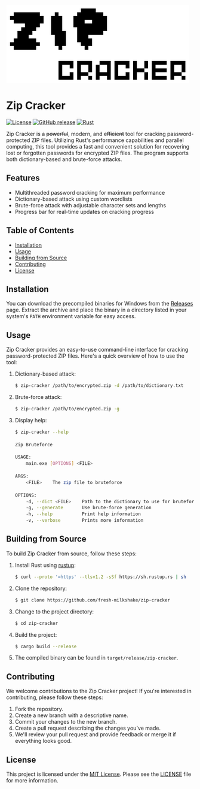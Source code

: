 
![Image](Sprite-0001.png)

# Zip Cracker

[![License](https://img.shields.io/badge/license-MIT-blue.svg)](LICENSE.txt)
[![GitHub release](https://img.shields.io/github/release/fresh-milkshake/zip-cracker.svg)](https://github.com/fresh-milkshake/zip-cracker/releases)
[![Rust](https://github.com/fresh-milkshake/zip-cracker/actions/workflows/rust.yml/badge.svg?branch=master)](https://github.com/fresh-milkshake/zip-cracker/actions/workflows/rust.yml)

Zip Cracker is a ~~powerful~~, modern, and ~~efficient~~ tool for cracking password-protected ZIP files. Utilizing Rust's performance capabilities and parallel computing, this tool provides a fast and convenient solution for recovering lost or forgotten passwords for encrypted ZIP files. The program supports both dictionary-based and brute-force attacks.

## Features

- Multithreaded password cracking for maximum performance
- Dictionary-based attack using custom wordlists
- Brute-force attack with adjustable character sets and lengths
- Progress bar for real-time updates on cracking progress

## Table of Contents

- [Installation](#installation)
- [Usage](#usage)
- [Building from Source](#building-from-source)
- [Contributing](#contributing)
- [License](#license)

## Installation

You can download the precompiled binaries for Windows from the [Releases](https://github.com/fresh-milkshake/zip-cracker/releases) page. Extract the archive and place the binary in a directory listed in your system's `PATH` environment variable for easy access.

## Usage

Zip Cracker provides an easy-to-use command-line interface for cracking password-protected ZIP files. Here's a quick overview of how to use the tool:

1. Dictionary-based attack:
    
    ```bash
    $ zip-cracker /path/to/encrypted.zip -d /path/to/dictionary.txt
    ```

2. Brute-force attack:

    ```bash
    $ zip-cracker /path/to/encrypted.zip -g
    ```

3. Display help:
    
    ```bash
    $ zip-cracker --help
    
    Zip Bruteforce
    
    USAGE:
        main.exe [OPTIONS] <FILE>
    
    ARGS:
        <FILE>    The zip file to bruteforce
    
    OPTIONS:
        -d, --dict <FILE>    Path to the dictionary to use for bruteforce
        -g, --generate       Use brute-force generation
        -h, --help           Print help information
        -v, --verbose        Prints more information
    ```

## Building from Source

To build Zip Cracker from source, follow these steps:

1. Install Rust using [rustup](https://rustup.rs/):

    ```bash
    $ curl --proto '=https' --tlsv1.2 -sSf https://sh.rustup.rs | sh
    ```

2. Clone the repository:

    ```bash
    $ git clone https://github.com/fresh-milkshake/zip-cracker
    ```

3. Change to the project directory:

    ```bash
    $ cd zip-cracker
    ```

4. Build the project:

    ```bash
    $ cargo build --release
    ```

5. The compiled binary can be found in `target/release/zip-cracker`.

## Contributing

We welcome contributions to the Zip Cracker project! If you're interested in contributing, please follow these steps:

1. Fork the repository.
2. Create a new branch with a descriptive name.
3. Commit your changes to the new branch.
4. Create a pull request describing the changes you've made.
5. We'll review your pull request and provide feedback or merge it if everything looks good.

## License

This project is licensed under the [MIT License](LICENSE.txt). Please see the [LICENSE](LICENSE.txt) file for more information.
